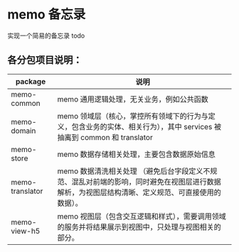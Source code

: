 # memo 备忘录

实现一个简易的备忘录 todo

## 各分包项目说明：

package         | 说明
----------------| ----------
memo-common     | memo 通用逻辑处理，无关业务，例如公共函数
memo-domain     | memo 领域层（核心，掌控所有领域下的行为与定义，包含业务的实体、相关行为），其中 services 被抽离到 common 和 translator
memo-store      | memo 数据存储相关处理，主要包含数据原始信息
memo-translator | memo 数据清洗相关处理 （避免后台字段定义不规范、混乱对前端的影响，同时避免在视图层进行数据解析，为视图层结构清晰、定义规范、可直接使用的数据）。
memo-view-h5    | memo 视图层（包含交互逻辑和样式），需要调用领域的服务并将结果展示到视图中，只处理与视图相关的部分。
